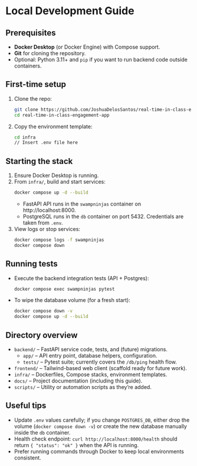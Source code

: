 # Local Development Guide

## Prerequisites
- **Docker Desktop** (or Docker Engine) with Compose support.
- **Git** for cloning the repository.
- Optional: Python 3.11+ and `pip` if you want to run backend code outside containers.

## First-time setup
1. Clone the repo:
   ```bash
   git clone https://github.com/JoshuaDelosSantos/real-time-in-class-engagement-app.git
   cd real-time-in-class-engagement-app
   ```
2. Copy the environment template:
   ```bash
   cd infra
   // Insert .env file here
   ```

## Starting the stack
1. Ensure Docker Desktop is running.
2. From `infra/`, build and start services:
   ```bash
   docker compose up -d --build
   ```
   - FastAPI API runs in the `swampninjas` container on http://localhost:8000.
   - PostgreSQL runs in the `db` container on port 5432. Credentials are taken from `.env`.
3. View logs or stop services:
   ```bash
   docker compose logs -f swampninjas
   docker compose down
   ```

## Running tests
- Execute the backend integration tests (API + Postgres):
  ```bash
  docker compose exec swampninjas pytest
  ```
- To wipe the database volume (for a fresh start):
  ```bash
  docker compose down -v
  docker compose up -d --build
  ```

## Directory overview
- `backend/` – FastAPI service code, tests, and (future) migrations.
  - `app/` – API entry point, database helpers, configuration.
  - `tests/` – Pytest suite; currently covers the `/db/ping` health flow.
- `frontend/` – Tailwind-based web client (scaffold ready for future work).
- `infra/` – Dockerfiles, Compose stacks, environment templates.
- `docs/` – Project documentation (including this guide).
- `scripts/` – Utility or automation scripts as they’re added.

## Useful tips
- Update `.env` values carefully; if you change `POSTGRES_DB`, either drop the volume (`docker compose down -v`) or create the new database manually inside the `db` container.
- Health check endpoint: `curl http://localhost:8000/health` should return `{ "status": "ok" }` when the API is running.
- Prefer running commands through Docker to keep local environments consistent.
